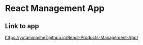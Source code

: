 # React Management App

## Link to app
https://yotammoshe7.github.io/React-Products-Management-App/

